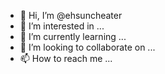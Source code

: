 - 👋 Hi, I’m @ehsuncheater
- 👀 I’m interested in ...
- 🌱 I’m currently learning ...
- 💞️ I’m looking to collaborate on ...
- 📫 How to reach me ...

<!---
ehsuncheater/ehsuncheater is a ✨ special ✨ repository because its `README.md` (this file) appears on your GitHub profile.
You can click the Preview link to take a look at your changes.
--->
